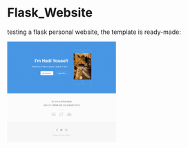 # Flask_Website
testing a flask personal website, the template is ready-made:

<img src="page.png" width=50% height=auto>
